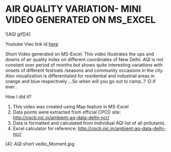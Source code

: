 # AIR QUALITY VARIATION- MINI VIDEO GENERATED ON MS_EXCEL

![AQI gif][4]

Youtube Vieo link id [here][2]

Short Video generated on MS-Excel: 
This video illustrates the ups and downs of air quality index on different coordinates of New Delhi. AQI is not constant over period of months but shows quite interesting variations with onsets of different festivals /seasons and community occasions in the city. Also visualization is differentiated for residential and industrial areas in orange and blue respectively
...So when will you go out to camp..? :D if ever..

How I did it?
1. This video was created using Map feature in MS-Excel
2. Data points were extracted from official CPCD site: http://cpcb.nic.in/ambient-aq-data-delhi-ncr/
3. Data is formatted and calculated from Individual AQI list of all pollutants.
4. Excel calculator for reference: http://cpcb.nic.in/ambient-aq-data-delhi-ncr/

[1]: AQIshortvedio.gif
[2]: https://www.youtube.com/watch?v=9USyCSgAbjk
[3]: gif_1.gif
[4]: AQI short vedio_Moment.jpg

